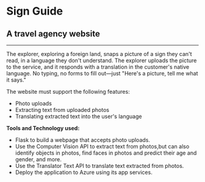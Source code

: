 # Sign Guide 
## A travel agency website
<hr>
<p>The explorer, exploring a foreign land, snaps a picture of a sign they can't read, in a language they don't understand. The explorer uploads the picture to the service, and it responds with a translation in the customer's native language. No typing, no forms to fill out—just "Here's a picture, tell me what it says."<p>
  
The website must support the following features:
  - Photo uploads
  - Extracting text from uploaded photos
  - Translating extracted text into the user's language
 
**Tools and Technology used:**
  -  Flask to build a webpage that accepts photo uploads.
  -  Use the Computer Vision API to extract text from photos,but can also identify objects in photos, find faces in photos and predict their age and gender, and more. 
  -  Use the Translator Text API to translate text extracted from photos.
  -  Deploy the application to Azure using its app services.
